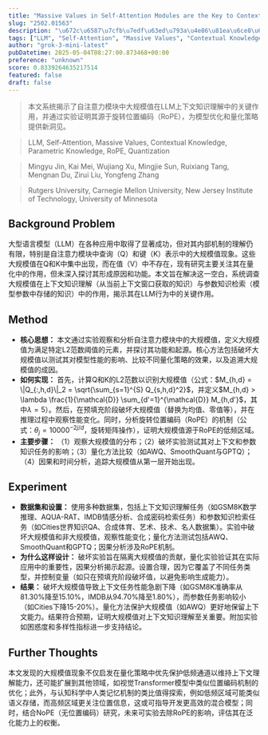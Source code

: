 ```yaml
---
title: "Massive Values in Self-Attention Modules are the Key to Contextual Knowledge Understanding"
slug: "2502.01563"
description: "\u672c\u6587\u7cfb\u7edf\u63ed\u793a\u4e86\u81ea\u6ce8\u610f\u529b\u6a21\u5757\u4e2d\u5927\u89c4\u6a21\u503c\u5728LLM\u4e0a\u4e0b\u6587\u77e5\u8bc6\u7406\u89e3\u4e2d\u7684\u5173\u952e\u4f5c\u7528\uff0c\u5e76\u901a\u8fc7\u5b9e\u9a8c\u8bc1\u660e\u5176\u6e90\u4e8e\u65cb\u8f6c\u4f4d\u7f6e\u7f16\u7801\uff08RoPE\uff09\uff0c\u4e3a\u6a21\u578b\u4f18\u5316\u548c\u91cf\u5316\u7b56\u7565\u63d0\u4f9b\u65b0\u6d1e\u89c1\u3002"
tags: ["LLM", "Self-Attention", "Massive Values", "Contextual Knowledge", "Parametric Knowledge", "RoPE", "Quantization"]
author: "grok-3-mini-latest"
pubDatetime: 2025-05-04T08:27:00.873468+00:00
preference: "unknown"
score: 0.8339264635217514
featured: false
draft: false
---
```


> 本文系统揭示了自注意力模块中大规模值在LLM上下文知识理解中的关键作用，并通过实验证明其源于旋转位置编码（RoPE），为模型优化和量化策略提供新洞见。

> LLM, Self-Attention, Massive Values, Contextual Knowledge, Parametric Knowledge, RoPE, Quantization 

> Mingyu Jin, Kai Mei, Wujiang Xu, Mingjie Sun, Ruixiang Tang, Mengnan Du, Zirui Liu, Yongfeng Zhang

> Rutgers University, Carnegie Mellon University, New Jersey Institute of Technology, University of Minnesota 

## Background Problem

大型语言模型（LLM）在各种应用中取得了显著成功，但对其内部机制的理解仍有限，特别是自注意力模块中查询（Q）和键（K）表示中的大规模值现象。这些大规模值在Q和K中集中出现，而在值（V）中不存在，现有研究主要关注其在量化中的作用，但未深入探讨其形成原因和功能。本文旨在解决这一空白，系统调查大规模值在上下文知识理解（从当前上下文窗口获取的知识）与参数知识检索（模型参数中存储的知识）中的作用，揭示其在LLM行为中的关键作用。

## Method

* **核心思想：** 本文通过实验观察和分析自注意力模块中的大规模值，定义大规模值为满足特定L2范数阈值的元素，并探讨其功能和起源。核心方法包括破坏大规模值以测试其对模型性能的影响、比较不同量化策略的效果，以及追溯大规模值的成因。
* **如何实现：** 首先，计算Q和K的L2范数以识别大规模值（公式：$M_{h,d} = \|Q_{:,h,d}\|_2 = \sqrt{\sum_{s=1}^{S} Q_{s,h,d}^2}$，并定义$M_{h,d} > \lambda \frac{1}{\mathcal{D}} \sum_{d'=1}^{\mathcal{D}} M_{h,d'}$，其中$\lambda = 5$）。然后，在预填充阶段破坏大规模值（替换为均值、零值等），并在推理过程中观察性能变化。同时，分析旋转位置编码（RoPE）的机制（公式：$\theta_j = 10000^{-2j/d}$，旋转矩阵操作），证明大规模值源于RoPE的低频区域。
* **主要步骤：** （1）观察大规模值的分布；（2）破坏实验测试其对上下文和参数知识任务的影响；（3）量化方法比较（如AWQ、SmoothQuant与GPTQ）；（4）因果和时间分析，追踪大规模值从第一层开始出现。

## Experiment

* **数据集和设置：** 使用多种数据集，包括上下文知识理解任务（如GSM8K数学推理、AQUA-RAT、IMDB情感分析、合成密码检索任务）和参数知识检索任务（如Cities世界知识QA、合成体育、艺术、技术、名人数据集）。实验中破坏大规模值和非大规模值，观察性能变化；量化方法测试包括AWQ、SmoothQuant和GPTQ；因果分析涉及RoPE机制。
* **为什么这样设计：** 破坏实验旨在隔离大规模值的贡献，量化实验验证其在实际应用中的重要性，因果分析揭示起源。设置合理，因为它覆盖了不同任务类型，并控制变量（如只在预填充阶段破坏值，以避免影响生成能力）。
* **结果：** 破坏大规模值导致上下文任务性能急剧下降（如GSM8K准确率从81.30%降至15.10%，IMDB从94.70%降至1.80%），而参数任务影响较小（如Cities下降15-20%）。量化方法保护大规模值（如AWQ）更好地保留上下文能力。结果符合预期，证明大规模值对上下文知识理解至关重要。附加实验如困惑度和多样性指标进一步支持结论。

## Further Thoughts 

本文发现的大规模值现象不仅启发在量化策略中优先保护低频通道以维持上下文理解能力，还可能扩展到其他领域，如视觉Transformer模型中类似位置编码机制的优化；此外，与认知科学中人类记忆机制的类比值得探索，例如低频区域可能类似语义存储，而高频区域更关注位置信息，这或可指导开发更高效的混合模型；同时，结合NoPE（无位置编码）研究，未来可实验去除RoPE的影响，评估其在泛化能力上的权衡。